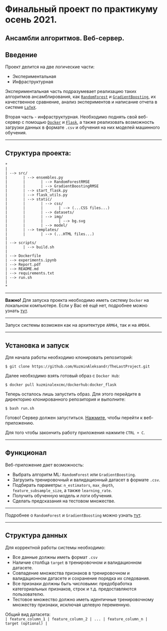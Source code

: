 # Финальный проект по практикуму осень 2021.
## Ансамбли алгоритмов. Веб-сервер.
## Введение


Проект делится на две логические части:
* Экспериментальная
* Инфраструктурная

Экспериментальная часть подразумевает реализацию 
таких алгоритмов ансамблирования, как
[`RandomForest`](http://www.machinelearning.ru/wiki/images/3/3a/Voron-ML-Compositions1-slides.pdf) 
и [`GradientBoosting`](http://www.machinelearning.ru/wiki/images/2/21/Voron-ML-Compositions-slides2.pdf), 
их качественное сравнение, анализ 
экспериментов и написание отчета в системе [`LaTeX`](https://www.latex-project.org/).

Вторая часть - инфраструктурная. Необходимо поднять 
свой веб-сервер с помощью 
[`Docker`](https://www.docker.com/) и [`Flask`](https://flask.palletsprojects.com/en/latest/), а также реализовать
возможность загрузки данных в формате  `.csv` 
и обучения на них моделей машинного обучения.

---


## Структура проекта:

```angular2html
*
|
| --> src/
|       | --> ensembles.py
|       |       | --> RandomForestRMSE
|       |       | --> GradientBoostingRMSE
|       | --> start_flask.py
|       | --> flask_utils.py
|       | --> static/
|       |       | --> css/
|       |       |       | --> (...CSS files...)
|       |       | --> datasets/
|       |       | --> img/
|       |       |       | --> bg.svg
|       |       | --> model/
|       | --> templates/
|       |       | --> (...HTML files...)
|       
| --> scripts/
|       | --> build.sh
|
| --> Dockerfile
| --> experiments.ipynb
| --> Report.pdf
| --> README.md
| --> requirements.txt
| --> run.sh
|
*
```

---

**Важнo!** Для запуска проекта необходимо иметь систему `Docker` на локальном компьютере. Если у Вас её ещё нет, 
подробнее можно узнать [тут](https://docs.docker.com/get-docker/).

---

Запуск системы возможен как на архитектуре `ARM64`, так и на `AMD64`.

---
## Установка и запуск

Для начала работы необходимо клонировать репозиторий:
```angular2html
$ git clone https://github.com/KuzminAleksandr/TheLastProject.git
```

Далее необходимо взять готовый образ с `Docker Hub`:
```angular2html
$ docker pull kuzminalexcmc/dockerhub:docker_flask   
```
Теперь осталось лишь запустить образ. Для этого перейдите в директорию клонированного репозитория и выполните:
```angular2html
$ bash run.sh
```
Готово! Сервер должен запуститься. [Нажмите](http://0.0.0.0:5001/), чтобы перейти к веб-приложению.

Для того чтобы закончить работу приложения нажмите `CTRL + C`.

---

## Функционал

Веб-приложение дает возможность:
* Выбрать алгоритм ML: `RandomForest` или `GradientBoosting`.
* Загрузить тренировочный и валидационный датасет в формате `.csv`.
* Подбирать параметры: `n_estimators`, `max_depth`, `feature_subsample_size`, а также `learning_rate`.
* Получить обученную модель и логи обучения.
* Сделать предсказания на тестовом множестве.

---

Подробнее о `RandomForest` и `GradientBoosting` можно узнать 
[тут](https://scikit-learn.org/stable/modules/classes.html#module-sklearn.ensemble).

---

## Структура данных

Для корректной работы системы необходимо:
* Все данные должны иметь формат `.csv`
* Наличие столбца `target` в тренировочном и валидационном датасете.
* Совпадение множества признаков в тренировочном и валидационном датасете 
и сохранение порядка их следования.
* Все признаки должны быть числовыми: 
предобработка категориальных признаков, строк и т.д. 
предоставляются пользователю.
* Тестовое множество должно иметь идентичные 
тренировочному множеству признаки, исключая целевую переменную.

Общий вид датасета:\
`| feature_column_1 | feature_column_2 | ... | feature_column_n | target (optional) |`


